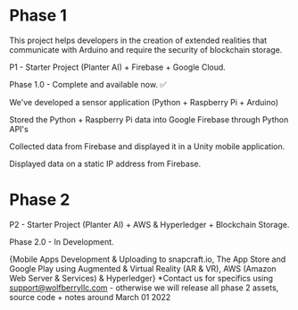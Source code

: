 # Phase 1
This project helps developers in the creation of extended realities that communicate with Arduino and require the security of blockchain storage.

P1 - Starter Project (Planter AI) + Firebase + Google Cloud.

Phase 1.0 - Complete and available now. ✅

We've developed a sensor application (Python + Raspberry Pi + Arduino)

Stored the Python + Raspberry Pi data into Google Firebase through Python API's

Collected data from Firebase and displayed it in a Unity mobile application.

Displayed data on a static IP address from Firebase.
    
    
# Phase 2
P2 - Starter Project (Planter AI) + AWS & Hyperledger + Blockchain Storage.

Phase 2.0 - In Development.

{Mobile Apps Development & Uploading to snapcraft.io, The App Store and Google Play using Augmented & Virtual Reality (AR & VR), AWS (Amazon Web Server & Services) & Hyperledger} *Contact us for specifics using support@wolfberryllc.com - otherwise we will release all phase 2 assets, source code + notes around March 01 2022
